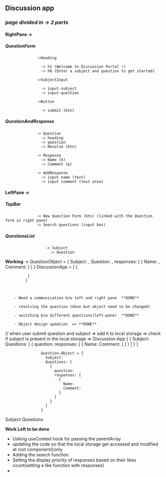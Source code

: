 ## Discussion app
### *page divided in -> 2 parts*

#### **RightPane** -> 
##### QuestionForm

                  ->Heading

                    -> h1 (Welcome to Discussion Portal !)
                    -> h6 (Enter a subject and question to get started)

                  ->SubjectInput

                    -> input-subject
                    -> input-question

                  ->Button

                    -> submit (btn)

 ##### QuestionAndResponse

                  -> Question
                    -> heading
                    -> question
                    -> Resolve (btn)

                  -> Response
                    -> Name (h)
                    -> Comment (p)

                  -> AddResponse
                    -> input name (text)
                    -> input comment (text area)

#### **LeftPane** ->
 ##### TopBar

                  -> New Question Form (btn) (linked with the Question form in right pane)
                  -> Search questions (input box)

 ##### QuestionsList

                      -> Subject
                        -> Question



**Working** ->
              QuestionObject = {
                Subject: ,
                Question: ,
                responses: [
                  {
                    Name: ,
                    Comment:
                  }
                ]
              }
             DiscussionApp = [
              {
                
              }
             ]
              


        - Need a communication b/w left and right pane  **DONE**

        - resolving the question (done but object need to be changed)

        - switching b/w different questions(left-pane)  **DONE**

        - Object design updation  => **DONE**
            

// when user submit question and subject => add it to local storage 
=> check if subject is present in the local storage => 
            Discussion-App [ 
                          {
                            Subject: 
                            Questions: [
                              {
                                question:
                                responses: [
                                  {
                                    Name:
                                    Comment:
                                  }
                                ]
                              }
                            ] 
                          }
                        ]

                    Question-Object = {
                      Subject:
                      Questions: [
                        {
                          question:
                          responses: [
                            {
                              Name:
                              Comment:
                            }
                          ]
                        }
                      ]
                    }


           



Subject
      Questions: 

        
**Work Left to be done**
  - Usking useContext hook for passing the parentArray
  - updating the code so that the local storage get accessed and modified at root component(<app/>)only
  - Adding the search function
  - Setting the display priority of responses based on their likes count(setting a like function with responses)
  - 
